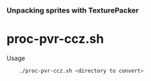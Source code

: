 ### Unpacking sprites with TexturePacker

# proc-pvr-ccz.sh

Usage

```sh
	./proc-pvr-ccz.sh <directory to convert>
```